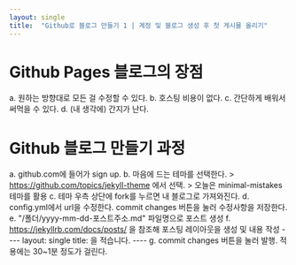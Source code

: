 ```yaml
---
layout: single
title:  "Github로 블로그 만들기 1 | 계정 및 블로그 생성 후 첫 게시물 올리기"
---
```


# Github Pages 블로그의 장점
  a. 원하는 방향대로 모든 걸 수정할 수 있다.
  b. 호스팅 비용이 없다.
  c. 간단하게 배워서 써먹을 수 있다.
  d. (내 생각에) 간지가 난다.

# Github 블로그 만들기 과정
  a. github.com에 들어가 sign up.
  b. 마음에 드는 테마를 선택한다.
    > https://github.com/topics/jekyll-theme 에서 선택.
    > 오늘은 minimal-mistakes 테마를 활용
  c. 테마 우측 상단에 fork를 누르면 내 블로그로 가져와진다.
  d. config.yml에서 url을 수정한다. commit changes 버튼을 눌러 수정사항을 저장한다.
  e. "/폴더/yyyy-mm-dd-포스트주소.md" 파일명으로 포스트 생성
  f. https://jekyllrb.com/docs/posts/ 을 참조해 포스팅 레이아웃을 생성 및 내용 작성
    ----
    layout: single
    title: 을 적습니다.
    ----
  g. commit changes 버튼을 눌러 발행. 적용에는 30~1분 정도가 걸린다.

  
